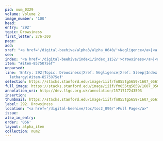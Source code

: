 ```yaml
---
pid: num_0329
volume: Volume 2
image_number: '100'
head:
entry: '292'
topic: Drowsiness
first_letter: 276-300
page:
add:
xref: "<a href='/digital-beehive/alpha3/alpha_0640/'>Negligence</a>|<a href='/digital-beehive/alpha4/alpha_0890/'>Sleep</a>"
see:
index: "<a href='/digital-beehive/index1/index_1152/'>drowsiness</a>|<a href='/digital-beehive/index3/index_2257/'>lethargy</a>"
item: "#item-8575075ef"
unparsed:
line: 'Entry: 292|Topic: Drowsiness|Xref: Negligence|Xref: Sleep|Index: drowsiness|Index:
  lethargy|#item-8575075ef'
selection: https://stacks.stanford.edu/image/iiif/fm855tg5659/1607_0567/782,2951,2991,596/full/0/default.jpg
full_image: https://stacks.stanford.edu/image/iiif/fm855tg5659/1607_0567/full/full/0/default.jpg
annotation_uri: http://dev.llgc.org.uk/annotation/1571717243593
insertion:
thumbnail: https://stacks.stanford.edu/image/iiif/fm855tg5659/1607_0567/782,2951,600,180/250,/0/default.jpg
label: 292. Drowsiness
location: "<a href='/digital-beehive/toc/toc2_090/'>Full Page</a>"
issue:
also_in_entry:
order: '056'
layout: alpha_item
collection: num2
---
```

